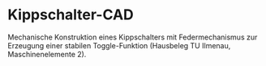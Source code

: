 # Kippschalter-CAD
Mechanische Konstruktion eines Kippschalters mit Federmechanismus zur Erzeugung einer stabilen Toggle-Funktion (Hausbeleg TU Ilmenau, Maschinenelemente 2).
